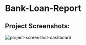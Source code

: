 # Bank-Loan-Report

<h2>Project Screenshots:</h2>

<img src="images/summary_1st.jpg" alt="project-screenshot-dashboard">

